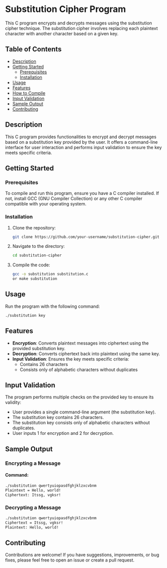 # Substitution Cipher Program

This C program encrypts and decrypts messages using the substitution cipher technique. The substitution cipher involves replacing each plaintext character with another character based on a given key.

## Table of Contents

- [Description](#description)
- [Getting Started](#getting-started)
  - [Prerequisites](#prerequisites)
  - [Installation](#installation)
- [Usage](#usage)
- [Features](#features)
- [How to Compile](#how-to-compile)
- [Input Validation](#input-validation)
- [Sample Output](#sample-outputs)
- [Contributing](#contributing)

## Description <a name="description"></a>

This C program provides functionalities to encrypt and decrypt messages based on a substitution key provided by the user. It offers a command-line interface for user interaction and performs input validation to ensure the key meets specific criteria.

## Getting Started <a name="getting-started"></a>

### Prerequisites <a name="prerequisites"></a>

To compile and run this program, ensure you have a C compiler installed. If not, install GCC (GNU Compiler Collection) or any other C compiler compatible with your operating system.

### Installation <a name="installation"></a>

1. Clone the repository:

    ```bash
    git clone https://github.com/your-username/substitution-cipher.git
    ```

2. Navigate to the directory:

    ```bash
    cd substitution-cipher
    ```

3. Compile the code:

    ```bash
    gcc -o substitution substitution.c
    or make substitution 
    ```

## Usage <a name="usage"></a>

Run the program with the following command:

```bash
./substitution key
```

## Features

- **Encryption**: Converts plaintext messages into ciphertext using the provided substitution key.
- **Decryption**: Converts ciphertext back into plaintext using the same key.
- **Input Validation**: Ensures the key meets specific criteria:
  - Contains 26 characters
  - Consists only of alphabetic characters without duplicates

## Input Validation

The program performs multiple checks on the provided key to ensure its validity:

- User provides a single command-line argument (the substitution key).
- The substitution key contains 26 characters.
- The substitution key consists only of alphabetic characters without duplicates.
- User inputs 1 for encryption and 2 for decryption.

## Sample Output

### Encrypting a Message

#### Command:

```bash
./substitution qwertyuiopasdfghjklzxcvbnm
Plaintext = Hello, world!
Ciphertext: Itssg, vgksr!
```

### Decrypting a Message
```bash
./substitution qwertyuiopasdfghjklzxcvbnm
Ciphertext = Itssg, vgksr!
Plaintext: Hello, world!
```

## Contributing
Contributions are welcome! If you have suggestions, improvements, or bug fixes, please feel free to open an issue or create a pull request.

##



